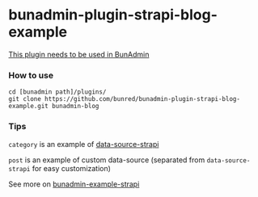 # bunadmin-plugin-strapi-blog-example
[This plugin needs to be used in BunAdmin](https://github.com/bunred/bunadmin)

### How to use

```
cd [bunadmin path]/plugins/
git clone https://github.com/bunred/bunadmin-plugin-strapi-blog-example.git bunadmin-blog
```

### Tips
`category` is an example of [data-source-strapi](https://github.com/bunred/bunadmin-plugin-data-source-strapi)

`post` is an example of custom data-source (separated from `data-source-strapi` for easy customization)

See more on [bunadmin-example-strapi](https://github.com/bunred/bunadmin-example-strapi)
